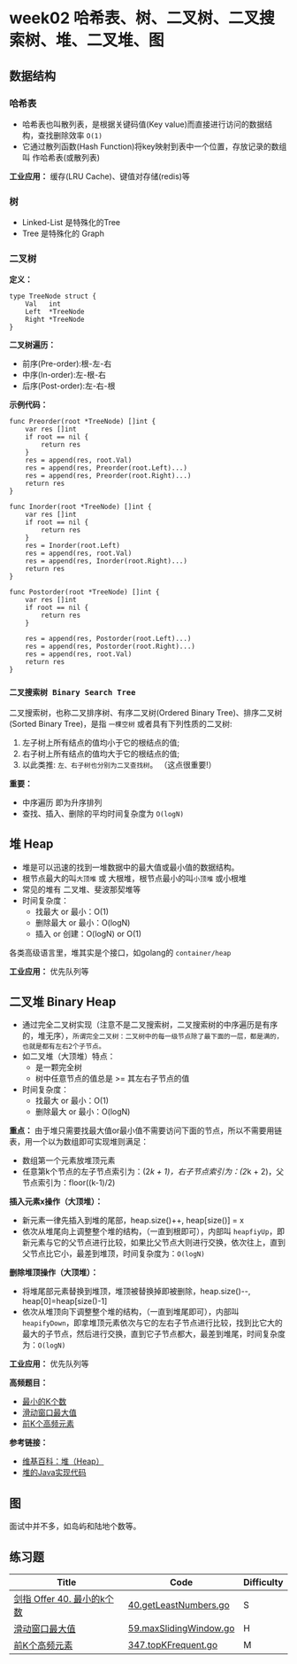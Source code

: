 # week02 哈希表、树、二叉树、二叉搜索树、堆、二叉堆、图

## 数据结构

### 哈希表

- 哈希表也叫散列表，是根据关键码值(Key value)而直接进行访问的数据结构，查找删除效率 `O(1)`
- 它通过散列函数(Hash Function)将key映射到表中一个位置，存放记录的数组叫 作哈希表(或散列表)

**工业应用：** 缓存(LRU Cache)、键值对存储(redis)等

### 树

- Linked-List 是特殊化的Tree
- Tree 是特殊化的 Graph

### 二叉树

**定义：**

```golang
type TreeNode struct {
    Val   int
    Left  *TreeNode
    Right *TreeNode
}
```

**二叉树遍历：**

- 前序(Pre-order):根-左-右
- 中序(In-order):左-根-右
- 后序(Post-order):左-右-根

**示例代码：**

```golang
func Preorder(root *TreeNode) []int {
    var res []int
    if root == nil {
        return res
    }
    res = append(res, root.Val)
    res = append(res, Preorder(root.Left)...)
    res = append(res, Preorder(root.Right)...)
    return res
}

func Inorder(root *TreeNode) []int {
    var res []int
    if root == nil {
        return res
    }
    res = Inorder(root.Left)
    res = append(res, root.Val)
    res = append(res, Inorder(root.Right)...)
    return res
}

func Postorder(root *TreeNode) []int {
    var res []int
    if root == nil {
        return res
    }

    res = append(res, Postorder(root.Left)...)
    res = append(res, Postorder(root.Right)...)
    res = append(res, root.Val)
    return res
}
```

### `二叉搜索树 Binary Search Tree`

二叉搜索树，也称二叉排序树、有序二叉树(Ordered Binary Tree)、排序二叉树(Sorted Binary Tree)，是指 `一棵空树` 或者具有下列性质的二叉树:

1. 左子树上所有结点的值均小于它的根结点的值;
2. 右子树上所有结点的值均大于它的根结点的值;
3. 以此类推: `左、右子树也分别为二叉查找树`。 （这点很重要!）

**重要：**

- 中序遍历 即为升序排列
- 查找、插入、删除的平均时间复杂度为 `O(logN)`

## 堆 Heap

- 堆是可以迅速的找到一堆数据中的最大值或最小值的数据结构。
- 根节点最大的叫`大顶堆` 或 大根堆，根节点最小的叫`小顶堆` 或小根堆
- 常见的堆有 二叉堆、斐波那契堆等
- 时间复杂度：
  - 找最大 or 最小：O(1)
  - 删除最大 or 最小：O(logN)
  - 插入 or 创建：O(logN) or O(1)

各类高级语言里，堆其实是个接口，如golang的 `container/heap`

**工业应用：** 优先队列等

## 二叉堆 Binary Heap

- 通过完全二叉树实现（注意不是二叉搜索树，二叉搜索树的中序遍历是有序的，堆无序），`所谓完全二叉树：二叉树中的每一级节点除了最下面的一层，都是满的，也就是都有左右2个子节点。`
- 如二叉堆（大顶堆）特点：
  - 是一颗完全树
  - 树中任意节点的值总是 >= 其左右子节点的值
- 时间复杂度：
  - 找最大 or 最小：O(1)
  - 删除最大 or 最小：O(logN)

**重点：** 由于堆只需要找最大值or最小值不需要访问下面的节点，所以不需要用链表，用一个以为数组即可实现堆则满足：

- 数组第一个元素放堆顶元素
- 任意第k个节点的左子节点索引为：(2*k + 1)，右子节点索引为：(2*k + 2)，父节点索引为：floor((k-1)/2)

**插入元素x操作（大顶堆）：**

- 新元素一律先插入到堆的尾部，heap.size()++, heap[size()] = x
- 依次从堆尾向上调整整个堆的结构，（一直到根即可），内部叫 `heapfiyUp`，即新元素与它的父节点进行比较，如果比父节点大则进行交换，依次往上，直到父节点比它小，最差到堆顶，时间复杂度为：`O(logN)`

**删除堆顶操作（大顶堆）：**

- 将堆尾部元素替换到堆顶，堆顶被替换掉即被删除，heap.size()--, heap[0]=heap[size()-1]
- 依次从堆顶向下调整整个堆的结构，（一直到堆尾即可），内部叫 `heapifyDown`，即拿堆顶元素依次与它的左右子节点进行比较，找到比它大的最大的子节点，然后进行交换，直到它子节点都大，最差到堆尾，时间复杂度为：`O(logN)`

**工业应用：** 优先队列等

**高频题目：**

- [最小的K个数](https://leetcode-cn.com/problems/zui-xiao-de-kge-shu-lcof/)
- [滑动窗口最大值](https://leetcode-cn.com/problems/sliding-window-maximum/)
- [前K个高频元素](https://leetcode-cn.com/problems/top-k-frequent-elements/)

**参考链接：**

- [维基百科：堆（Heap）](https://en.wikipedia.org/wiki/Heap_(data_structure))
- [堆的Java实现代码](https://shimo.im/docs/Lw86vJzOGOMpWZz2/read)

## 图

面试中并不多，如岛屿和陆地个数等。

## 练习题

| Title | Code | <span id="Top">Difficulty</span> |
| ----- | ---- | -------------------------------- |
[剑指 Offer 40. 最小的k个数](https://leetcode-cn.com/problems/zui-xiao-de-kge-shu-lcof/)|[40.getLeastNumbers.go](40.getLeastNumbers.go)|S|
[滑动窗口最大值](https://leetcode-cn.com/problems/sliding-window-maximum/)|[59.maxSlidingWindow.go](59.maxSlidingWindow.go)|H|
[前K个高频元素](https://leetcode-cn.com/problems/top-k-frequent-elements/)|[347.topKFrequent.go](347.topKFrequent.go)|M|
